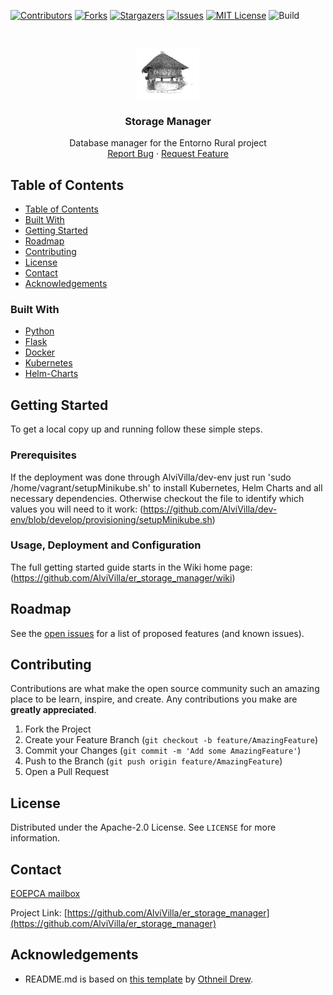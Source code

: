[![Contributors][contributors-shield]][contributors-url]
[![Forks][forks-shield]][forks-url]
[![Stargazers][stars-shield]][stars-url]
[![Issues][issues-shield]][issues-url]
[![MIT License][license-shield]][license-url]
![Build][build-shield]

<!-- PROJECT LOGO -->
<br />
<p align="center">
  <a href="https://github.com/AlviVilla/er_storage_manager">
    <img src="images/Horreo2.png" alt="Logo" width="100" height="80">
  </a>

  <h3 align="center">Storage Manager</h3>

  <p align="center">
    Database manager for the Entorno Rural project
    <br />
    <a href="https://github.com/AlviVilla/er_storage_manager/issues">Report Bug</a>
    ·
    <a href="https://github.com/AlviVilla/er_storage_manager/issues">Request Feature</a>
  </p>
</p>

## Table of Contents

- [Table of Contents](#table-of-contents)
- [Built With](#built-with)
- [Getting Started](#getting-started)
- [Roadmap](#roadmap)
- [Contributing](#contributing)
- [License](#license)
- [Contact](#contact)
- [Acknowledgements](#acknowledgements)

<!-- ABOUT THE PROJECT -->

### Built With

- [Python](https://www.python.org/)
- [Flask](https://flask.palletsprojects.com/en/2.0.x/)
- [Docker](https://docker.com/)
- [Kubernetes](https://kubernetes.io/)
- [Helm-Charts](https://yaml.org/)

<!-- GETTING STARTED -->

## Getting Started

To get a local copy up and running follow these simple steps.

### Prerequisites

If the deployment was done through AlviVilla/dev-env just run 'sudo /home/vagrant/setupMinikube.sh' to install Kubernetes, Helm Charts and all necessary dependencies.
Otherwise checkout the file to identify which values you will need to it work: (https://github.com/AlviVilla/dev-env/blob/develop/provisioning/setupMinikube.sh)

### Usage, Deployment and Configuration

The full getting started guide starts in the Wiki home page: (https://github.com/AlviVilla/er_storage_manager/wiki)

## Roadmap

See the [open issues](https://github.com/AlviVilla/er_storage_manager/issues) for a list of proposed features (and known issues).


## Contributing

Contributions are what make the open source community such an amazing place to be learn, inspire, and create. Any contributions you make are **greatly appreciated**.

1. Fork the Project
2. Create your Feature Branch (`git checkout -b feature/AmazingFeature`)
3. Commit your Changes (`git commit -m 'Add some AmazingFeature'`)
4. Push to the Branch (`git push origin feature/AmazingFeature`)
5. Open a Pull Request

<!-- LICENSE -->

## License

Distributed under the Apache-2.0 License. See `LICENSE` for more information.

## Contact

[EOEPCA mailbox](eoepca.systemteam@telespazio.com)

Project Link: [https://github.com/AlviVilla/er_storage_manager](https://github.com/AlviVilla/er_storage_manager)

## Acknowledgements

- README.md is based on [this template](https://github.com/othneildrew/Best-README-Template) by [Othneil Drew](https://github.com/othneildrew).


[contributors-shield]: https://img.shields.io/github/contributors/AlviVilla/er_storage_manager.svg?style=flat-square
[contributors-url]: https://github.com/AlviVilla/er_storage_manager/graphs/contributors
[forks-shield]: https://img.shields.io/github/forks/AlviVilla/er_storage_manager.svg?style=flat-square
[forks-url]: https://github.com/AlviVilla/er_storage_manager/network/members
[stars-shield]: https://img.shields.io/github/stars/AlviVilla/er_storage_manager.svg?style=flat-square
[stars-url]: https://github.com/AlviVilla/er_storage_manager/stargazers
[issues-shield]: https://img.shields.io/github/issues/AlviVilla/er_storage_manager.svg?style=flat-square
[issues-url]: https://github.com/AlviVilla/er_storage_manager/issues
[license-shield]: https://img.shields.io/github/license/AlviVilla/er_storage_manager.svg?style=flat-square
[license-url]: https://github.com/AlviVilla/er_storage_manager/blob/master/LICENSE
[build-shield]: https://www.travis-ci.com/AlviVilla/er_storage_manager.svg?branch=master
